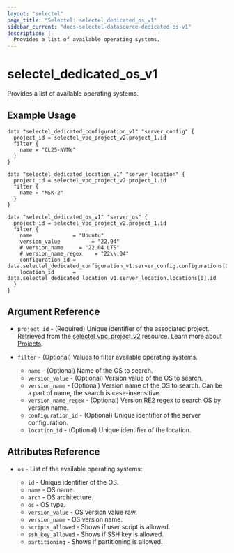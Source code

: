 ```yaml
---
layout: "selectel"
page_title: "Selectel: selectel_dedicated_os_v1"
sidebar_current: "docs-selectel-datasource-dedicated-os-v1"
description: |-
  Provides a list of available operating systems.
---
```


# selectel\_dedicated\_os\_v1

Provides a list of available operating systems.

## Example Usage

```hcl
data "selectel_dedicated_configuration_v1" "server_config" {
  project_id = selectel_vpc_project_v2.project_1.id
  filter {
    name = "CL25-NVMe"
  }
}

data "selectel_dedicated_location_v1" "server_location" {
  project_id = selectel_vpc_project_v2.project_1.id
  filter {
    name = "MSK-2"
  }
}

data "selectel_dedicated_os_v1" "server_os" {
  project_id = selectel_vpc_project_v2.project_1.id
  filter {
    name             = "Ubuntu"
    version_value          = "22.04"
    # version_name     = "22.04 LTS"
    # version_name_regex    = "22\\.04"
    configuration_id = data.selectel_dedicated_configuration_v1.server_config.configurations[0].id
    location_id      = data.selectel_dedicated_location_v1.server_location.locations[0].id
  }
}
```

## Argument Reference

* `project_id` - (Required) Unique identifier of the associated project. Retrieved from the [selectel_vpc_project_v2](https://registry.terraform.io/providers/selectel/selectel/latest/docs/resources/vpc_project_v2) resource. Learn more about [Projects](https://docs.selectel.ru/en/control-panel-actions/projects/about-projects/).

* `filter` - (Optional) Values to filter available operating systems.

    * `name` - (Optional) Name of the OS to search.
    * `version_value` - (Optional) Version value of the OS to search.
    * `version_name` - (Optional) Version name of the OS to search. Can be a part of name, the search is case-insensitive.
    * `version_name_regex` - (Optional) Version RE2 regex to search OS by version name.
    * `configuration_id` - (Optional) Unique identifier of the server configuration.
    * `location_id` - (Optional) Unique identifier of the location.

## Attributes Reference

* `os` - List of the available operating systems:

    * `id` - Unique identifier of the OS.
    * `name` - OS name.
    * `arch` - OS architecture.
    * `os` - OS type.
    * `version_value` - OS version value raw.
    * `version_name` - OS version name.
    * `scripts_allowed` - Shows if user script is allowed.
    * `ssh_key_allowed` - Shows if SSH key is allowed.
    * `partitioning` - Shows if partitioning is allowed.

